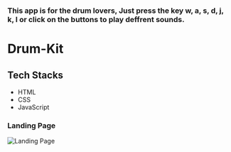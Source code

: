 ### This app is for the drum lovers, Just press the key w, a, s, d, j, k, l or click on the buttons to play deffrent sounds.
# Drum-Kit

## Tech Stacks
- HTML
- CSS
- JavaScript

### Landing Page

![Landing Page](https://vikash-port.netlify.app/Images/drum%20kit.jpg)
